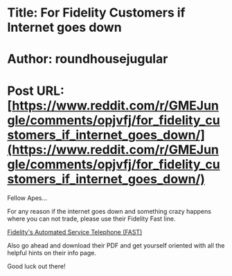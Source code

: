 # Title: For Fidelity Customers if Internet goes down
# Author: roundhousejugular
# Post URL: [https://www.reddit.com/r/GMEJungle/comments/opjvfj/for_fidelity_customers_if_internet_goes_down/](https://www.reddit.com/r/GMEJungle/comments/opjvfj/for_fidelity_customers_if_internet_goes_down/)


Fellow Apes...

For any reason if the internet goes down and something crazy happens where you can not trade, please use their Fidelity Fast line.

 [Fidelity's Automated Service Telephone (FAST)](https://www.fidelity.com/customer-service/phone-numbers/fast/overview) 

Also go ahead and download their PDF and get yourself oriented with all the helpful hints on their info page.

Good luck out there!